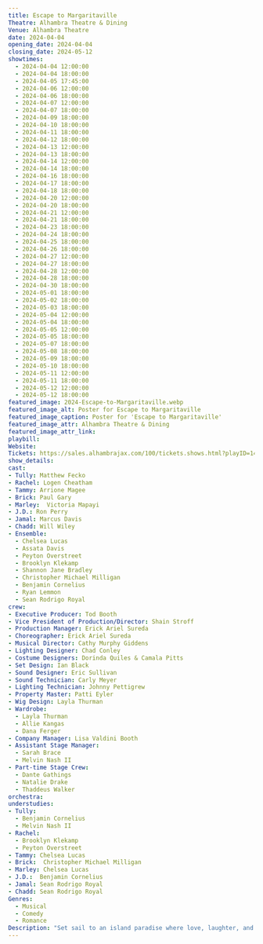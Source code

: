 ```yaml
---
title: Escape to Margaritaville
Theatre: Alhambra Theatre & Dining
Venue: Alhambra Theatre
date: 2024-04-04
opening_date: 2024-04-04
closing_date: 2024-05-12
showtimes:
  - 2024-04-04 12:00:00
  - 2024-04-04 18:00:00
  - 2024-04-05 17:45:00
  - 2024-04-06 12:00:00
  - 2024-04-06 18:00:00
  - 2024-04-07 12:00:00
  - 2024-04-07 18:00:00
  - 2024-04-09 18:00:00
  - 2024-04-10 18:00:00
  - 2024-04-11 18:00:00
  - 2024-04-12 18:00:00
  - 2024-04-13 12:00:00
  - 2024-04-13 18:00:00
  - 2024-04-14 12:00:00
  - 2024-04-14 18:00:00
  - 2024-04-16 18:00:00
  - 2024-04-17 18:00:00
  - 2024-04-18 18:00:00
  - 2024-04-20 12:00:00
  - 2024-04-20 18:00:00
  - 2024-04-21 12:00:00
  - 2024-04-21 18:00:00
  - 2024-04-23 18:00:00
  - 2024-04-24 18:00:00
  - 2024-04-25 18:00:00
  - 2024-04-26 18:00:00
  - 2024-04-27 12:00:00
  - 2024-04-27 18:00:00
  - 2024-04-28 12:00:00
  - 2024-04-28 18:00:00
  - 2024-04-30 18:00:00
  - 2024-05-01 18:00:00
  - 2024-05-02 18:00:00
  - 2024-05-03 18:00:00
  - 2024-05-04 12:00:00
  - 2024-05-04 18:00:00
  - 2024-05-05 12:00:00
  - 2024-05-05 18:00:00
  - 2024-05-07 18:00:00
  - 2024-05-08 18:00:00
  - 2024-05-09 18:00:00
  - 2024-05-10 18:00:00
  - 2024-05-11 12:00:00
  - 2024-05-11 18:00:00
  - 2024-05-12 12:00:00
  - 2024-05-12 18:00:00
featured_image: 2024-Escape-to-Margaritaville.webp
featured_image_alt: Poster for Escape to Margaritaville
featured_image_caption: Poster for 'Escape to Margaritaville'
featured_image_attr: Alhambra Theatre & Dining
featured_image_attr_link: 
playbill:
Website: 
Tickets: https://sales.alhambrajax.com/100/tickets.shows.html?playID=1456&code=WWW&qty_target=0
show_details: 
cast:
- Tully: Matthew Fecko
- Rachel: Logen Cheatham
- Tammy: Arrione Magee
- Brick: Paul Gary
- Marley:  Victoria Mapayi
- J.D.: Ron Perry
- Jamal: Marcus Davis
- Chadd: Will Wiley
- Ensemble: 
  - Chelsea Lucas
  - Assata Davis
  - Peyton Overstreet
  - Brooklyn Klekamp
  - Shannon Jane Bradley
  - Christopher Michael Milligan
  - Benjamin Cornelius
  - Ryan Lemmon
  - Sean Rodrigo Royal
crew:
- Executive Producer: Tod Booth
- Vice President of Production/Director: Shain Stroff
- Production Manager: Erick Ariel Sureda
- Choreographer: Erick Ariel Sureda
- Musical Director: Cathy Murphy Giddens
- Lighting Designer: Chad Conley
- Costume Designers: Dorinda Quiles & Camala Pitts
- Set Design: Ian Black
- Sound Designer: Eric Sullivan
- Sound Technician: Carly Meyer
- Lighting Technician: Johnny Pettigrew
- Property Master: Patti Eyler
- Wig Design: Layla Thurman
- Wardrobe: 
  - Layla Thurman
  - Allie Kangas
  - Dana Ferger
- Company Manager: Lisa Valdini Booth
- Assistant Stage Manager: 
  - Sarah Brace
  - Melvin Nash II
- Part-time Stage Crew: 
  - Dante Gathings
  - Natalie Drake
  - Thaddeus Walker
orchestra:
understudies:
- Tully: 
  - Benjamin Cornelius
  - Melvin Nash II
- Rachel: 
  - Brooklyn Klekamp
  - Peyton Overstreet
- Tammy: Chelsea Lucas
- Brick:  Christopher Michael Milligan
- Marley: Chelsea Lucas
- J.D.:  Benjamin Cornelius
- Jamal: Sean Rodrigo Royal
- Chadd: Sean Rodrigo Royal
Genres:
  - Musical
  - Comedy
  - Romance
Description: "Set sail to an island paradise where love, laughter, and Jimmy Buffett tunes blend into the ultimate tropical escapade."
---
```


